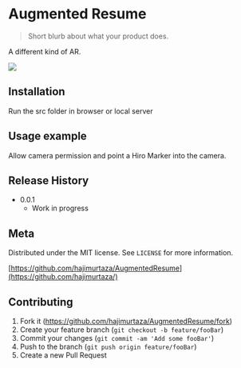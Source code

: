 # Augmented Resume
> Short blurb about what your product does.

A different kind of AR.

![](arjs_480.gif)

## Installation

Run the src folder in browser or local server

## Usage example

Allow camera permission and point a Hiro Marker into the camera.

## Release History

* 0.0.1
    * Work in progress

## Meta

Distributed under the MIT license. See ``LICENSE`` for more information.

[https://github.com/hajimurtaza/AugmentedResume](https://github.com/hajimurtaza/)

## Contributing

1. Fork it (<https://github.com/hajimurtaza/AugmentedResume/fork>)
2. Create your feature branch (`git checkout -b feature/fooBar`)
3. Commit your changes (`git commit -am 'Add some fooBar'`)
4. Push to the branch (`git push origin feature/fooBar`)
5. Create a new Pull Request
